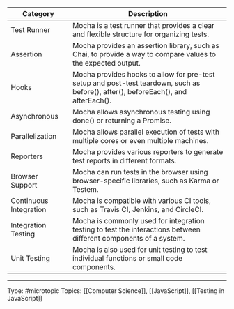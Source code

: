 | Category               | Description                                                                                                                        |
|------------------------|------------------------------------------------------------------------------------------------------------------------------------|
| Test Runner            | Mocha is a test runner that provides a clear and flexible structure for organizing tests.                                          |
| Assertion              | Mocha provides an assertion library, such as Chai, to provide a way to compare values to the expected output.                      |
| Hooks                  | Mocha provides hooks to allow for pre-test setup and post-test teardown, such as before(), after(), beforeEach(), and afterEach(). |
| Asynchronous           | Mocha allows asynchronous testing using done() or returning a Promise.                                                             |
| Parallelization        | Mocha allows parallel execution of tests with multiple cores or even multiple machines.                                            |
| Reporters              | Mocha provides various reporters to generate test reports in different formats.                                                    |
| Browser Support        | Mocha can run tests in the browser using browser-specific libraries, such as Karma or Testem.                                      |
| Continuous Integration | Mocha is compatible with various CI tools, such as Travis CI, Jenkins, and CircleCI.                                               |
| Integration Testing    | Mocha is commonly used for integration testing to test the interactions between different components of a system.                  |
| Unit Testing           | Mocha is also used for unit testing to test individual functions or small code components.                                         |

___
Type: #microtopic 
Topics: [[Computer Science]], [[JavaScript]], [[Testing in JavaScript]]

